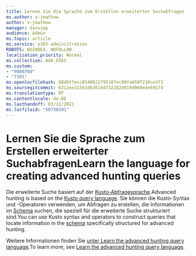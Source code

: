 ```yaml
---
title: Lernen Sie die Sprache zum Erstellen erweiterter Suchabfragen
ms.author: v-jmathew
author: v-jmathew
manager: dansimp
audience: Admin
ms.topic: article
ms.service: o365-administration
ROBOTS: NOINDEX, NOFOLLOW
localization_priority: Normal
ms.collection: Adm_O365
ms.custom:
- "9000760"
- "7391"
ms.openlocfilehash: 68d6ffecc8540622795107ec00fe659f210ce3f1
ms.sourcegitcommit: 6312ee31561db36104f32282d019d069ede69174
ms.translationtype: MT
ms.contentlocale: de-DE
ms.lasthandoff: 03/11/2021
ms.locfileid: "50736591"
---
```

# <a name="learn-the-language-for-creating-advanced-hunting-queries"></a><span data-ttu-id="5bc5d-102">Lernen Sie die Sprache zum Erstellen erweiterter Suchabfragen</span><span class="sxs-lookup"><span data-stu-id="5bc5d-102">Learn the language for creating advanced hunting queries</span></span>

<span data-ttu-id="5bc5d-103">Die erweiterte Suche basiert auf der [Kusto-Abfragesprache](https://go.microsoft.com/fwlink/?linkid=2144620).</span><span class="sxs-lookup"><span data-stu-id="5bc5d-103">Advanced hunting is based on the [Kusto query language](https://go.microsoft.com/fwlink/?linkid=2144620).</span></span> <span data-ttu-id="5bc5d-104">Sie können die Kusto-Syntax und -Operatoren verwenden, um Abfragen zu erstellen, die Informationen im [Schema](https://go.microsoft.com/fwlink/?linkid=2144621) suchen, die speziell für die erweiterte Suche strukturiert sind.</span><span class="sxs-lookup"><span data-stu-id="5bc5d-104">You can use Kusto syntax and operators to construct queries that locate information in the [schema](https://go.microsoft.com/fwlink/?linkid=2144621) specifically structured for advanced hunting.</span></span>

<span data-ttu-id="5bc5d-105">Weitere Informationen finden Sie [unter Learn the advanced hunting query language](https://go.microsoft.com/fwlink/?linkid=2144518).</span><span class="sxs-lookup"><span data-stu-id="5bc5d-105">To learn more, see [Learn the advanced hunting query language](https://go.microsoft.com/fwlink/?linkid=2144518).</span></span>
